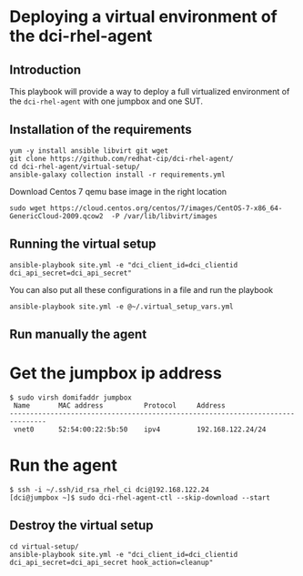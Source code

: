 # Deploying a virtual environment of the dci-rhel-agent

## Introduction
This playbook will provide a way to deploy a full virtualized environment of the
`dci-rhel-agent` with one jumpbox and one SUT.

## Installation of the requirements

```
yum -y install ansible libvirt git wget
git clone https://github.com/redhat-cip/dci-rhel-agent/
cd dci-rhel-agent/virtual-setup/
ansible-galaxy collection install -r requirements.yml
```

Download Centos 7 qemu base image in the right location

```
sudo wget https://cloud.centos.org/centos/7/images/CentOS-7-x86_64-GenericCloud-2009.qcow2  -P /var/lib/libvirt/images
```


## Running the virtual setup

```
ansible-playbook site.yml -e "dci_client_id=dci_clientid dci_api_secret=dci_api_secret"
```

You can also put all these configurations in a file and run the playbook
```
ansible-playbook site.yml -e @~/.virtual_setup_vars.yml
```

## Run manually the agent

# Get the jumpbox ip address

```
$ sudo virsh domifaddr jumpbox
 Name       MAC address          Protocol     Address
-------------------------------------------------------------------------------
 vnet0      52:54:00:22:5b:50    ipv4         192.168.122.24/24
```

# Run the agent

```
$ ssh -i ~/.ssh/id_rsa_rhel_ci dci@192.168.122.24
[dci@jumpbox ~]$ sudo dci-rhel-agent-ctl --skip-download --start
```

## Destroy the virtual setup

```
cd virtual-setup/
ansible-playbook site.yml -e "dci_client_id=dci_clientid dci_api_secret=dci_api_secret hook_action=cleanup"
```
